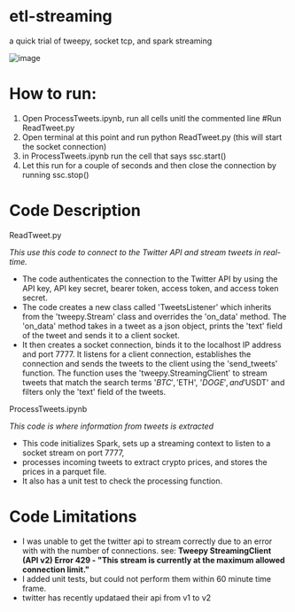# etl-streaming
a quick trial of tweepy, socket tcp, and spark streaming


![image](https://user-images.githubusercontent.com/120566291/213921775-04fcacf2-5f23-4a0b-b0c5-9a486a4cb38a.png)

# **How to run:**

1. Open ProcessTweets.ipynb, run all cells unitl the commented line #Run ReadTweet.py
2. Open terminal at this point and run python ReadTweet.py (this will start the socket connection)
3. in ProcessTweets.ipynb run the cell that says ssc.start()
4. Let this run for a couple of seconds and then close the connection by running ssc.stop()

# Code Description

ReadTweet.py

*This use this code to connect to the Twitter API and stream tweets in real-time.* 

- The code authenticates the connection to the Twitter API by using the API key, API key secret, bearer token, access token, and access token secret.
- The code creates a new class called 'TweetsListener' which inherits from the 'tweepy.Stream' class and overrides the 'on_data' method. The 'on_data' method takes in a tweet as a json object, prints the 'text' field of the tweet and sends it to a client socket.
- It then creates a socket connection, binds it to the localhost IP address and port 7777. It listens for a client connection, establishes the connection and sends the tweets to the client using the 'send_tweets' function. The function uses the 'tweepy.StreamingClient' to stream tweets that match the search terms '$BTC', '$ETH', '$DOGE', and '$USDT' and filters only the 'text' field of the tweets.

ProcessTweets.ipynb

*This code is where information from tweets is extracted*

- This code initializes Spark, sets up a streaming context to listen to a socket stream on port 7777,
- processes incoming tweets to extract crypto prices, and stores the prices in a parquet file.
- It also has a unit test to check the processing function.

# ********************************Code Limitations********************************

- I was unable to get the twitter api to stream correctly due to an error with with the number of connections. see: **Tweepy StreamingClient (API v2) Error 429 - "This stream is currently at the maximum allowed connection limit."**
- I added unit tests, but could not perform them within 60 minute time frame.
- twitter has recently updataed their api from v1 to v2

